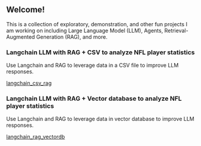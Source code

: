## Welcome!

This is a collection of exploratory, demonstration, and other fun projects I am working on including Large Language Model (LLM), Agents, Retrieval-Augmented Generation (RAG), and more.


### Langchain LLM with RAG + CSV to analyze NFL player statistics

Use Langchain and RAG to leverage data in a CSV file to improve LLM responses.

[langchain_csv_rag](https://github.com/azlarry/langchain_csv_rag)

### Langchain LLM with RAG + Vector database to analyze NFL player statistics

Use Langchain and RAG to leverage data in vector database to improve LLM responses.

[langchain_rag_vectordb](https://github.com/azlarry/langchain_rag_vectordb)

<!--
**azlarry/azlarry** is a ✨ _special_ ✨ repository because its `README.md` (this file) appears on your GitHub profile.

Here are some ideas to get you started:

- 🔭 I’m currently working on ...
- 🌱 I’m currently learning ...
- 👯 I’m looking to collaborate on ...
- 🤔 I’m looking for help with ...
- 💬 Ask me about ...
- 📫 How to reach me: ...
- 😄 Pronouns: ...
- ⚡ Fun fact: ...
-->
